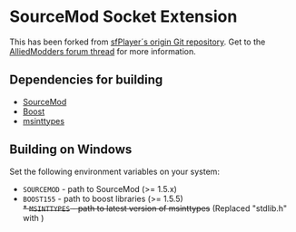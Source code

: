 SourceMod Socket Extension
==========================
This has been forked from [sfPlayer´s origin Git repository](http://player.to/gitweb/index.cgi?p=sm-ext-socket.git). Get to the [AlliedModders forum thread](https://forums.alliedmods.net/showthread.php?t=67640) for more information.

Dependencies for building
-------------------------
 * [SourceMod](https://github.com/alliedmodders/sourcemod)
 * [Boost](http://www.boost.org/)
 * [msinttypes](https://code.google.com/p/msinttypes/)

Building on Windows
-------------------
Set the following environment variables on your system:
 * `SOURCEMOD` - path to SourceMod (>= 1.5.x)  
 * `BOOST155` - path to boost libraries (>= 1.5.5)  
 ~~* `MSINTTYPES` - path to latest version of msinttypes~~ (Replaced "stdlib.h" with <cstdlib>)
